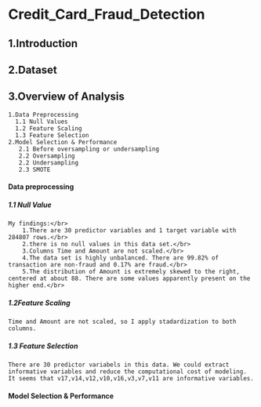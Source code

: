 # Credit_Card_Fraud_Detection
## 1.Introduction

## 2.Dataset


## 3.Overview of Analysis
```
1.Data Preprocessing
  1.1 Null Values
  1.2 Feature Scaling
  1.3 Feature Selection
2.Model Selection & Performance
   2.1 Before oversampling or undersampling
   2.2 Oversampling
   2.2 Undersampling
   2.3 SMOTE
```
#### Data preprocessing

##### 1.1 Null Value</br>
```
My findings:</br>
    1.There are 30 predictor variables and 1 target variable with 284807 rows.</br>
    2.there is no null values in this data set.</br>
    3.Columns Time and Amount are not scaled.</br>
    4.The data set is highly unbalanced. There are 99.82% of transaction are non-fraud and 0.17% are fraud.</br>
    5.The distribution of Amount is extremely skewed to the right, centered at about 88. There are some values apparently present on the higher end.</br>
```
##### 1.2Feature Scaling</br>
```
Time and Amount are not scaled, so I apply stadardization to both columns.
```
##### 1.3 Feature Selection
```
There are 30 predictor variabels in this data. We could extract informative variables and reduce the computational cost of modeling.
It seems that v17,v14,v12,v10,v16,v3,v7,v11 are informative variables.
```
#### Model Selection & Performance
